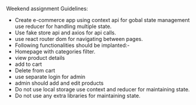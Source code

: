 Weekend assignment Guidelines:

- Create e-commerce app using context api for gobal state management use reducer for handling multiple state.
- Use fake store api and axios for api calls.
- ⁠use react router dom for navigating between pages.
- ⁠Following functionalities should be implanted:-
- Homepage with categories filter.
- view product details
- add to cart
- Delete from cart
- use separate login for admin
- admin should add and edit products
- Do not use local storage use context and reducer for maintaining state.
- Do not use any extra libraries for maintaining state.
